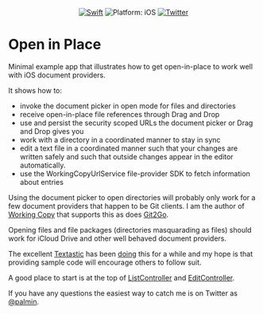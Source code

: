 <p align="center">
<a href="https://developer.apple.com/swift/"><img src="https://img.shields.io/badge/Swift-4.1-orange.svg?style=flat" alt="Swift"/></a>

<img src="https://img.shields.io/badge/Platform-iOS%2011.0+-lightgrey.svg" alt="Platform: iOS">
<a href="http://twitter.com/palmin"><img src="https://img.shields.io/badge/Twitter-@palmin-blue.svg?style=flat" alt="Twitter"/></a>
</p>

# Open in Place
Minimal example app that illustrates how to get open-in-place to work well with iOS document providers.

It shows how to:

- invoke the document picker in open mode for files and directories
- receive open-in-place file references through Drag and Drop
- use and persist the security scoped URLs the document picker or Drag and Drop gives you
- work with a directory in a coordinated manner to stay in sync
- edit a text file in a coordinated manner such that your changes are written safely and such that outside changes appear in the editor automatically.
- use the WorkingCopyUrlService file-provider SDK to fetch information about entries

Using the document picker to open directories will probably only work for a few document providers that happen 
to be Git clients. 
I am the author of [Working Copy](https://itunes.apple.com/us/app/working-copy/id896694807?mt=8&uo=6&at=1000lHq&ct=) 
that supports this as does
[Git2Go](https://itunes.apple.com/us/app/git2go-git-client-you-always/id963577401?mt=8).

Opening files and file packages (directories masquarading as files) should work for iCloud Drive and other well behaved document providers. 

The excellent [Textastic](https://geo.itunes.apple.com/us/app/id1049254261?ct=textasticapp.com&at=11lNQP&pt=15967&mt=8)
has been [doing](http://blach.io/2016/08/02/opening-git-repository-folders-in-textastic-6-2/) this for a while and my hope is that providing sample code will encourage others to follow suit. 

A good place to start is at the top of [ListController](OpenInPlace/ListController.swift) and
[EditController](OpenInPlace/EditController.swift).

If you have any questions the easiest way to catch me is on Twitter as [@palmin](https://twitter.com/palmin).
